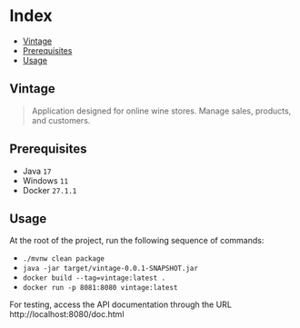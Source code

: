 # Index
- [Vintage](#collaborator-hours-gap)
- [Prerequisites](#prerequisites)
- [Usage](#usage)

## Vintage
> Application designed for online wine stores. Manage sales, products, and customers.

## Prerequisites
- Java `17`
- Windows `11`
- Docker `27.1.1`

## Usage
At the root of the project, run the following sequence of commands:
- ```./mvnw clean package```
- ```java -jar target/vintage-0.0.1-SNAPSHOT.jar```
- ```docker build --tag=vintage:latest .```
- ```docker run -p 8081:8080 vintage:latest```

For testing, access the API documentation through the URL http://localhost:8080/doc.html






